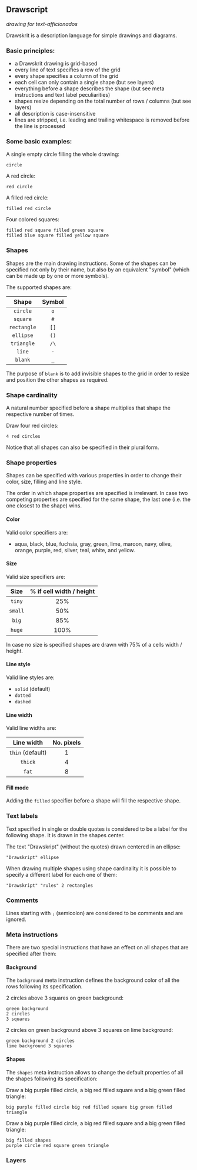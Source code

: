 ## Drawscript
_drawing for text-afficionados_

Drawskrit is a description language for simple drawings and diagrams.


### Basic principles:

* a Drawskrit drawing is grid-based
* every line of text specifies a row of the grid
* every shape specifies a column of the grid
* each cell can only contain a single shape (but see layers)
* everything before a shape describes the shape (but see meta instructions and text label peculiarities)
* shapes resize depending on the total number of rows / columns (but see layers)
* all description is case-insensitive
* lines are stripped, i.e. leading and trailing whitespace is removed before the line is processed

### Some basic examples:

A single empty circle filling the whole drawing:

```
circle
```

A red circle:

```
red circle
```

A filled red circle:

```
filled red circle
```

Four colored squares:

```
filled red square filled green square
filled blue square filled yellow square
```


### Shapes

Shapes are the main drawing instructions. Some of the shapes can be specified not only by their name, but also by an equivalent "symbol" (which can be made up by one or more symbols).

The supported shapes are:

Shape       | Symbol
:----------:|:------:
`circle`    | `o`
`square`    | `#`
`rectangle` | `[]`
`ellipse`   | `()`
`triangle`  | `/\`
`line`      | `-`
`blank`     | `_`

The purpose of `blank` is to add invisible shapes to the grid in order to resize and position the other shapes as required.


### Shape cardinality

A natural number specified before a shape multiplies that shape the respective number of times.

Draw four red circles:

```
4 red circles
```

Notice that all shapes can also be specified in their plural form.


### Shape properties

Shapes can be specified with various properties in order to change their color, size, filling and line style.

The order in which shape properties are specified is irrelevant. In case two competing properties are specified for the same shape, the last one (i.e. the one closest to the shape) wins.

#### Color

Valid color specifiers are:

* aqua, black, blue, fuchsia, gray, green, lime, maroon, navy, olive, orange, purple, red, silver, teal, white, and yellow.

#### Size

Valid size specifiers are:

Size | % if cell width / height
:---:|:------:
`tiny` | 25%
`small` | 50%
`big`   | 85%
`huge` | 100%

In case no size is specified shapes are drawn with 75% of a cells width / height.

#### Line style

Valid line styles are:

* `solid` (default)
* `dotted`
* `dashed`

#### Line width

Valid line widths are:

Line width | No. pixels
:---------:|:-------:
`thin` (default) | 1
`thick` | 4
`fat` | 8

#### Fill mode

Adding the `filled` specifier before a shape will fill the respective shape.

### Text labels

Text specified in single or double quotes is considered to be a label for the following shape. It is drawn in the shapes center.

The text "Drawskript" (without the quotes) drawn centered in an ellipse:

```
"Drawskript" ellipse
```

When drawing multiple shapes using shape cardinality it is possible to specify a different label for each one of them:

```
"Drawskript" "rules" 2 rectangles
```


### Comments

Lines starting with `;` (semicolon) are considered to be comments and are ignored.


### Meta instructions

There are two special instructions that have an effect on all shapes that are specified after them:

#### Background

The `background` meta instruction defines the background color of all the rows following its specification.

2 circles above 3 squares on green background:

```
green background
2 circles
3 squares
```

2 circles on green background above 3 squares on lime background:

```
green background 2 circles
lime background 3 squares
```

#### Shapes

The `shapes` meta instruction allows to change the default properties of all the shapes following its specification:

Draw a big purple filled circle, a big red filled square and a big green filled triangle:

```
big purple filled circle big red filled square big green filled triangle
```

Draw a big purple filled circle, a big red filled square and a big green filled triangle:

```
big filled shapes
purple circle red square green triangle
```

### Layers

